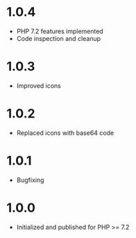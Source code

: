 # 1.0.4

* PHP 7.2 features implemented
* Code inspection and cleanup


# 1.0.3

* Improved icons

# 1.0.2

* Replaced icons with base64 code


# 1.0.1

* Bugfixing


# 1.0.0

* Initialized and published for PHP >= 7.2